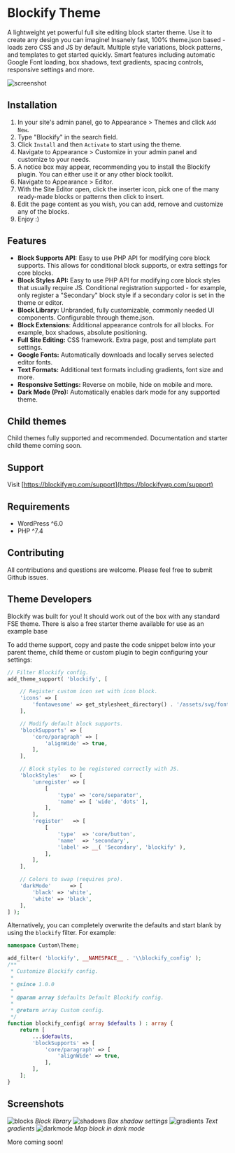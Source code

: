 # Blockify Theme

A lightweight yet powerful full site editing block starter theme. Use it to create any design you can imagine! Insanely fast, 100% theme.json based - loads zero CSS and JS by default. Multiple style variations, block patterns, and templates to get started quickly. Smart features including automatic Google Font loading, box shadows, text gradients, spacing controls, responsive settings and more.

![screenshot](https://user-images.githubusercontent.com/24793388/181021587-6476bc7a-9400-4213-9af7-2b8e2687c921.png)

## Installation

1. In your site's admin panel, go to Appearance > Themes and click `Add New`.
2. Type "Blockify" in the search field.
3. Click `Install` and then `Activate` to start using the theme.
4. Navigate to Appearance > Customize in your admin panel and customize to your needs.
5. A notice box may appear, recommending you to install the Blockify plugin. You can either use it or any other block toolkit.
4. Navigate to Appearance > Editor.
7. With the Site Editor open, click the inserter icon, pick one of the many ready-made blocks or patterns then click to insert.
8. Edit the page content as you wish, you can add, remove and customize any of the blocks.
9. Enjoy :)

## Features

- **Block Supports API:** Easy to use PHP API for modifying core block supports. This allows for conditional block supports, or extra settings for core blocks.
- **Block Styles API:** Easy to use PHP API for modifying core block styles that usually require JS. Conditional registration supported - for example, only register a "Secondary" block style if a secondary color is set in the theme or editor.
- **Block Library:** Unbranded, fully customizable, commonly needed UI components. Configurable through theme.json.
- **Block Extensions**: Additional appearance controls for all blocks. For example, box shadows, absolute positioning.
- **Full Site Editing:** CSS framework. Extra page, post and template part settings.
- **Google Fonts:** Automatically downloads and locally serves selected editor fonts.
- **Text Formats:** Additional text formats including gradients, font size and more.
- **Responsive Settings:** Reverse on mobile, hide on mobile and more.
- **Dark Mode (Pro):** Automatically enables dark mode for any supported theme.

## Child themes

Child themes fully supported and recommended. Documentation and starter child theme coming soon.

## Support

Visit [https://blockifywp.com/support](https://blockifywp.com/support)

## Requirements

- WordPress ^6.0
- PHP ^7.4

## Contributing

All contributions and questions are welcome. Please feel free to submit Github issues.

## Theme Developers

Blockify was built for you! It should work out of the box with any standard FSE theme. There is also a free starter theme available for use as an example base

To add theme support, copy and paste the code snippet below into your parent theme, child theme or custom plugin to begin configuring your settings:

```php
// Filter Blockify config.
add_theme_support( 'blockify', [

    // Register custom icon set with icon block.
    'icons' => [
        'fontawesome' => get_stylesheet_directory() . '/assets/svg/fontawesome',
    ],

	// Modify default block supports.
	'blockSupports' => [
		'core/paragraph' => [
			'alignWide' => true,
		],
	],

	// Block styles to be registered correctly with JS.
	'blockStyles'   => [
		'unregister' => [
			[
				'type' => 'core/separator',
				'name' => [ 'wide', 'dots' ],
			],
		],
		'register'   => [
			[
				'type'  => 'core/button',
				'name'  => 'secondary',
				'label' => __( 'Secondary', 'blockify' ),
			],
		],
	],

	// Colors to swap (requires pro).
	'darkMode'      => [
		'black' => 'white',
		'white' => 'black',
	],
] );
```

Alternatively, you can completely overwrite the defaults and start blank by using the `blockify` filter. For example:

```php
namespace Custom\Theme;

add_filter( 'blockify', __NAMESPACE__ . '\\blockify_config' );
/**
 * Customize Blockify config.
 *
 * @since 1.0.0
 *
 * @param array $defaults Default Blockify config.
 *                       
 * @return array Custom config.
 */
function blockify_config( array $defaults ) : array {
    return [
        ...$defaults,
        'blockSupports' => [
            'core/paragraph' => [
                'alignWide' => true,
            ],
        ],
    ];
}
```

## Screenshots

![blocks](https://ps.w.org/blockify/assets/screenshot-1.png?rev=2758576)
*Block library*
![shadows](https://ps.w.org/blockify/assets/screenshot-2.png?rev=2758576)
*Box shadow settings*
![gradients](https://ps.w.org/blockify/assets/screenshot-3.png?rev=2758576)
*Text gradients*
![darkmode](https://ps.w.org/blockify/assets/screenshot-4.gif?rev=2759153)
*Map block in dark mode*

More coming soon!
